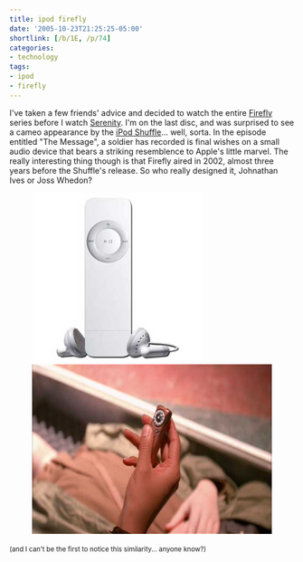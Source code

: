 ```yaml
---
title: ipod firefly
date: '2005-10-23T21:25:25-05:00'
shortlink: [/b/1E, /p/74]
categories:
- technology
tags:
- ipod
- firefly
---
```

I've taken a few friends' advice and decided to watch the entire [Firefly][] series before I watch [Serenity][].  I'm on
the last disc, and was surprised to see a cameo appearance by the [iPod Shuffle][]... well, sorta.  In the episode
entitled "The Message", a soldier has recorded is final wishes on a small audio device that bears a striking resemblence
to Apple's little marvel.  The really interesting thing though is that Firefly aired in 2002, almost three years before
the Shuffle's release.  So who really designed it, Johnathan Ives or Joss Whedon?

<figure class="aligncenter">
  <img src="ipod-shuffle.jpg" alt="1st generation iPod Shuffle" height="300">
  <img src="firefly-shuffle.jpg" alt="Woman's hand holding a device which resembles the iPod Shuffle" height="300">
</figure>

<small>(and I can't be the first to notice this similarity... anyone know?)</small>

[firefly]: http://imdb.com/title/tt0303461/
[serenity]: http://imdb.com/title/tt0379786/
[iPod Shuffle]: http://www.apple.com/ipodshuffle/
